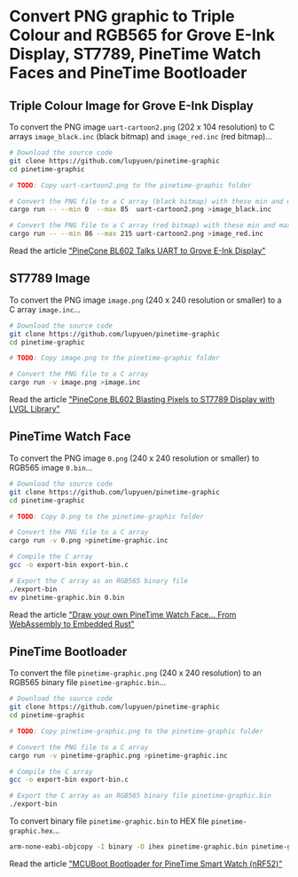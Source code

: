 # Convert PNG graphic to Triple Colour and RGB565 for Grove E-Ink Display, ST7789, PineTime Watch Faces and PineTime Bootloader

## Triple Colour Image for Grove E-Ink Display

To convert the PNG image `uart-cartoon2.png` (202 x 104 resolution) to C arrays `image_black.inc` (black bitmap) and `image_red.inc` (red bitmap)...

```bash
# Download the source code
git clone https://github.com/lupyuen/pinetime-graphic
cd pinetime-graphic

# TODO: Copy uart-cartoon2.png to the pinetime-graphic folder

# Convert the PNG file to a C array (black bitmap) with these min and max thresholds
cargo run -- --min 0  --max 85  uart-cartoon2.png >image_black.inc

# Convert the PNG file to a C array (red bitmap) with these min and max thresholds
cargo run -- --min 86 --max 215 uart-cartoon2.png >image_red.inc
```

Read the article ["PineCone BL602 Talks UART to Grove E-Ink Display"](https://lupyuen.github.io/articles/uart)

## ST7789 Image

To convert the PNG image `image.png` (240 x 240 resolution or smaller) to a C array `image.inc`...

```bash
# Download the source code
git clone https://github.com/lupyuen/pinetime-graphic
cd pinetime-graphic

# TODO: Copy image.png to the pinetime-graphic folder

# Convert the PNG file to a C array
cargo run -v image.png >image.inc
```

Read the article ["PineCone BL602 Blasting Pixels to ST7789 Display with LVGL Library"](https://lupyuen.github.io/articles/display)

## PineTime Watch Face

To convert the PNG image `0.png` (240 x 240 resolution or smaller) to RGB565 image `0.bin`...

```bash
# Download the source code
git clone https://github.com/lupyuen/pinetime-graphic
cd pinetime-graphic

# TODO: Copy 0.png to the pinetime-graphic folder

# Convert the PNG file to a C array
cargo run -v 0.png >pinetime-graphic.inc

# Compile the C array
gcc -o export-bin export-bin.c

# Export the C array as an RGB565 binary file
./export-bin
mv pinetime-graphic.bin 0.bin
```

Read the article ["Draw your own PineTime Watch Face... From WebAssembly to Embedded Rust"](https://lupyuen.github.io/pinetime-rust-mynewt/articles/handdrawn)

## PineTime Bootloader

To convert the file `pinetime-graphic.png` (240 x 240 resolution) to an RGB565 binary file `pinetime-graphic.bin`...

```bash
# Download the source code
git clone https://github.com/lupyuen/pinetime-graphic
cd pinetime-graphic

# TODO: Copy pinetime-graphic.png to the pinetime-graphic folder

# Convert the PNG file to a C array
cargo run -v pinetime-graphic.png >pinetime-graphic.inc

# Compile the C array
gcc -o export-bin export-bin.c

# Export the C array as an RGB565 binary file pinetime-graphic.bin
./export-bin
```

To convert binary file `pinetime-graphic.bin` to HEX file `pinetime-graphic.hex`...

```bash
arm-none-eabi-objcopy -I binary -O ihex pinetime-graphic.bin pinetime-graphic.hex
```

Read the article ["MCUBoot Bootloader for PineTime Smart Watch (nRF52)"](https://lupyuen.github.io/pinetime-rust-mynewt/articles/mcuboot)

